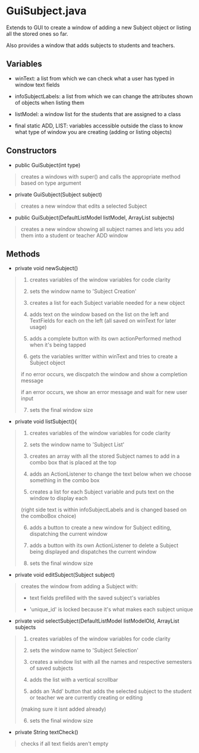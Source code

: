 # **GuiSubject.java**

Extends to GUI to create a window of adding a new Subject object
or listing all the stored ones so far.

Also provides a window that adds subjects to students and teachers.


## **Variables**

* winText: a list from which we can check what a user has typed in window text fields

* infoSubjectLabels: a list from which we can change the attributes shown of objects when listing them

* listModel: a window list for the students that are assigned to a class

* final static ADD, LIST: variables accessible outside the class to know what type of window you are creating 
(adding or listing objects)


## **Constructors**

* public GuiSubject(int type)

> creates a windows with super() and calls the appropriate method based on type argument

* private GuiSubject(Subject subject)

> creates a new window that edits a selected Subject

* public GuiSubject(DefaultListModel listModel, ArrayList<Subject> subjects)

> creates a new window showing all subject names and lets you add them into a student or teacher ADD window


## **Methods**

* private void newSubject()

> 1. creates variables of the window variables for code clarity
>
> 2. sets the window name to 'Subject Creation'
>
> 3. creates a list for each Subject variable needed for a new object
>
> 4. adds text on the window based on the list on the left and TextFields for each on the left (all saved on winText for later usage)
>
> 5. adds a complete button with its own actionPerformed method when it's being tapped
>
> 6. gets the variables writter within winText and tries to create a Subject object
>
>  if no error occurs, we discpatch the window and show a completion message
>
>  if an error occurs, we show an error message and wait for new user input
>
> 7. sets the final window size 


* private void listSubject(){

> 1. creates variables of the window variables for code clarity
>
> 2. sets the window name to 'Subject List'
>
> 3. creates an array with all the stored Subject names to add in a combo box that is placed at the top
>
> 4. adds an ActionListener to change the text below when we choose something in the combo box
>
> 5. creates a list for each Subject variable and puts text on the window to display each 
>
>  (right side text is within infoSubjectLabels and is changed based on the comboBox choice)
>
> 6. adds a button to create a new window for Subject editing, dispatching the current window
>
> 7. adds a button with its own ActionListener to delete a Subject being displayed and dispatches the current window
>
> 8. sets the final window size 


* private void editSubject(Subject subject)

> creates the window from adding a Subject with:
>
> * text fields prefilled with the saved subject's variables
>
> * 'unique_id' is locked because it's what makes each subject unique


* private void selectSubject(DefaultListModel listModelOld, ArrayList<Subject> subjects

> 1. creates variables of the window variables for code clarity
>
> 2. sets the window name to 'Subject Selection'
>
> 3. creates a window list with all the names and respective semesters of saved subjects
>
> 4. adds the list with a vertical scrollbar
>
> 5. adds an 'Add' button that adds the selected subject to the student or teacher we are currently creating or editing 
> 
> (making sure it isnt added already)
>
> 6. sets the final window size 


* private String textCheck()

> checks if all text fields aren't empty
  
